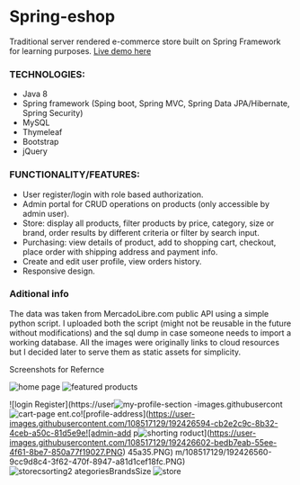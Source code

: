# Spring-eshop
Traditional server rendered e-commerce store built on Spring Framework for learning purposes. [Live demo here](https://shoepp.herokuapp.com)

### TECHNOLOGIES:
* Java 8
* Spring framework (Sping boot, Spring MVC, Spring Data JPA/Hibernate, Spring Security)
* MySQL
* Thymeleaf
* Bootstrap
* jQuery

### FUNCTIONALITY/FEATURES:
* User register/login with role based authorization.
* Admin portal for CRUD operations on products (only accessible by admin user).
* Store: display all products, filter products by price, category, size or brand, order results by different criteria or filter by search input.
* Purchasing: view details of product, add to shopping cart, checkout, place order with shipping address and payment info.
* Create and edit user profile, view orders history.
* Responsive design.


### Aditional info
The data was taken from MercadoLibre.com public API using a simple python script. 
I uploaded both the script (might not be reusable in the future without modifications) 
and the sql dump in case someone needs to import a working database. 
All the images were originally links to cloud resources but I decided later to serve them as static assets for simplicity.


Screenshots for Refernce

![home page](https://user-images.githubusercontent.com/108517129/192426503-d7064a45-214e-4366-9106-23b20c8e6ddf.PNG)
![featured products](https://user-images.githubusercontent.com/108517129/192426540-40e91823-79de-4e20-ba9f-54495ddead62.PNG)

![login Register](https://user![my-profile-section](https://user-images.githubusercontent.com/108517129/192426564-8751beb7-5117-436e-8de6-a3ac7ff0d2ce.PNG)
-images.githubusercont![cart-page](https://user-images.githubusercontent.com/108517129/192426581-104548a0-49d5-44d3-99ed-0f9f59aa08a5.PNG)
ent.co![profile-address](https://user-images.githubusercontent.com/108517129/192426594-cb2e2c9c-8b32-4ceb-a50c-81d5e9e![admin-add p![shorting](https://user-images.githubusercontent.com/108517129/192426618-b8e6ff2a-80e7-411a-b28a-fb425e4a9597.PNG)
roduct](https://user-images.githubusercontent.com/108517129/192426602-bedb7eab-55ee-4f61-8be7-850a77f19027.PNG)
45a35.PNG)
m/108517129/192426560-9cc9d8c4-3f62-470f-8947-a81d1cef18fc.PNG)
![storec![sorting2](https://user-images.githubusercontent.com/108517129/192426577-fd80441e-abb7-4e4e-9a42-f13af463156a.PNG)
ategoriesBrandsSize](https://user-images.githubusercontent.com/108517129/192426567-60d4b56b-5804-4174-ae68-17e8a3392bf0.PNG)
![store](https://user-images.githubusercontent.com/108517129/192426572-bee35f0d-a28d-4627-8681-f1548736daf8.PNG)
